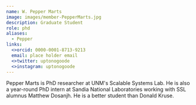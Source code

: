```yaml
---
name: W. Pepper Marts 
image: images/member-PepperMarts.jpg
description: Graduate Student 
role: phd
aliases:
  - Pepper
links:
  <>orcid: 0000-0001-8713-9213
  email: place holder email 
  <>twitter: uptonogoode
  <>instagram: uptonogoode
---
```


Pepper Marts is PhD researcher at UNM's Scalable Systems Lab.
He is also a year-round PhD intern at Sandia National Laboratories working with SSL alumnus Matthew Dosanjh.
He is a better student than Donald Kruse.
